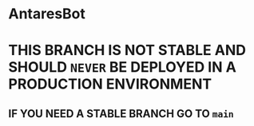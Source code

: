 # AntaresBot
# THIS BRANCH IS NOT STABLE AND SHOULD `NEVER` BE DEPLOYED IN A PRODUCTION ENVIRONMENT
## IF YOU NEED A STABLE BRANCH GO TO **`main`**
